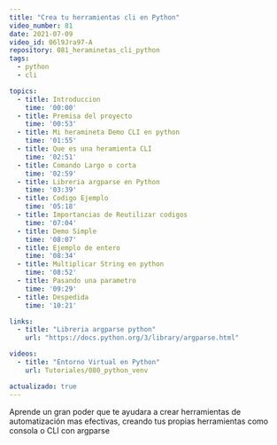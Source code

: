 ```yaml
---
title: "Crea tu herramientas cli en Python"
video_number: 81
date: 2021-07-09
video_id: 06l9Jra97-A
repository: 081_heraminetas_cli_python
tags:
  - python
  - cli

topics:
  - title: Introduccion
    time: '00:00'
  - title: Premisa del proyecto
    time: '00:53'
  - title: Mi heramineta Demo CLI en python
    time: '01:55'
  - title: Que es una heramienta CLI
    time: '02:51'
  - title: Comando Largo o corta
    time: '02:59'
  - title: Libreria argparse en Python
    time: '03:39'
  - title: Codigo Ejemplo
    time: '05:18'
  - title: Importancias de Reutilizar codigos
    time: '07:04'
  - title: Demo Simple
    time: '08:07'
  - title: Ejemplo de entero
    time: '08:34'
  - title: Multiplicar String en python
    time: '08:52'
  - title: Pasando una parametro
    time: '09:29'
  - title: Despedida
    time: '10:21'

links:
  - title: "Libreria argparse python"
    url: "https://docs.python.org/3/library/argparse.html"

videos:
  - title: "Entorno Virtual en Python"
    url: Tutoriales/080_python_venv

actualizado: true
---
```


Aprende un gran poder que te ayudara a crear herramientas de automatización mas efectivas, creando tus propias herramientas como consola o CLI con argparse

